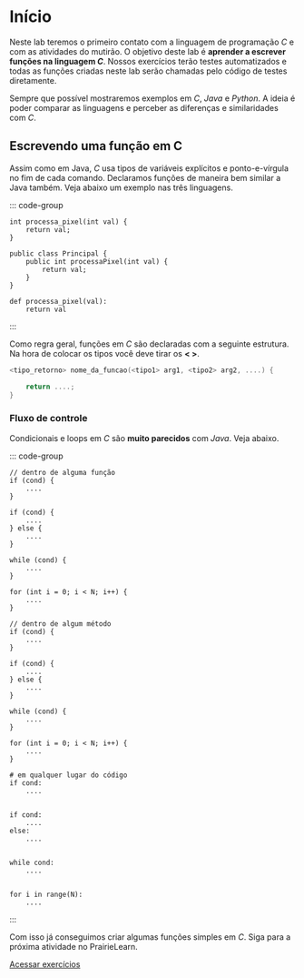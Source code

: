# Início

Neste lab teremos o primeiro contato com a linguagem de programação *C* e com as atividades do mutirão. O objetivo deste lab é **aprender a escrever funções na linguagem *C***. Nossos exercícios terão testes automatizados e todas as funções criadas neste lab serão chamadas pelo código de testes diretamente.

Sempre que possível mostraremos exemplos em *C*, *Java* e *Python*. A ideia é poder comparar as linguagens e perceber as diferenças e similaridades com *C*. 

## Escrevendo uma função em C

<!-- Assim como em Java, *C* usa tipos de variáveis explícitos e ponto-e-vírgula no fim de cada comando. Declaramos funções de maneira bem similar também. Veja abaixo como iniciar programas nas três linguagem abaixo. 

::: code-group

```c[principal.c]
#include <stdio.h>

int main (int argc, char *argv[]) {
    printf(":)\n");
    return 0;
}
```

```java[Principal.java]
public class Principal {
    public static void main (String[] args) {
        System.out.println(":)");
    }
}
```

```python[principal.py]
print(':)')
```

:::

Notem algumas diferenças importantes:

1. Em *Java* precisamos declarar uma classe para conter nosso método `main`. Em *C* não temos classes, mas todo programa inicia com uma função `main` declarada como acima. O `main` também **sempre devolve 0**.
2. Em *C* o `#include` é como se fosse um `import` de *Java* e *C*: ele traz funções declaradas em outros arquivos para usarmos no arquivo atual. 
3. A função `printf` não coloca quebras de linha, então temos que colocar o `\n` explicitamente no fim de cada mensagem
 -->

Assim como em Java, *C* usa tipos de variáveis explícitos e ponto-e-vírgula no fim de cada comando. Declaramos funções de maneira bem similar a Java também. Veja abaixo um exemplo nas três linguagens.

::: code-group

```c[func.c]
int processa_pixel(int val) {
    return val;
}
```

```java[Principal.java]
public class Principal {
    public int processaPixel(int val) {
        return val;
    }
}
```

```python[principal.py]
def processa_pixel(val):
    return val
```

:::

Como regra geral, funções em *C* são declaradas com a seguinte estrutura. Na hora de colocar os tipos você deve tirar os **< >**.


```c
<tipo_retorno> nome_da_funcao(<tipo1> arg1, <tipo2> arg2, ....) {

    return ....;
}
```

### Fluxo de controle

Condicionais e loops em *C* são **muito parecidos** com *Java*. Veja abaixo.

::: code-group

```c[func.c]
// dentro de alguma função
if (cond) {
    ....
}

if (cond) {
    ....
} else {
    ....
}

while (cond) {
    ....
}

for (int i = 0; i < N; i++) {
    ....
}
```

```java[Principal.java]
// dentro de algum método
if (cond) {
    ....
}

if (cond) {
    ....
} else {
    ....
}

while (cond) {
    ....
}

for (int i = 0; i < N; i++) {
    ....
}
```

```python[principal.py]
# em qualquer lugar do código
if cond:
    ....


if cond:
    ....
else:
    ....


while cond:
    ....


for i in range(N):
    ....

```

:::

Com isso já conseguimos criar algumas funções simples em *C*. Siga para a próxima atividade no PrairieLearn.

<a href="TODO"> Acessar exercícios </a>